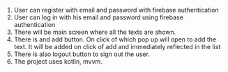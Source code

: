 1. User can register with email and password with firebase authentication
2. User can log in with his email and password using firebase authentication
3. There will be main screen  where all the texts are shown.
4. There is and add button. On click of which pop up will open to add the text. It will be added on click of add and immediately reflected in the list
5. There is also logout button to sign out the user.
6. The project uses kotlin, mvvm.
